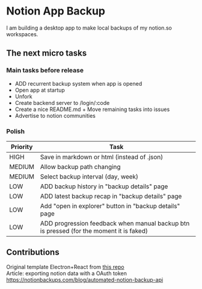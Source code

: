 # Notion App Backup

I am building a desktop app to make local backups of my notion.so workspaces.

## The next micro tasks

### Main tasks before release
- ADD recurrent backup system when app is opened
- Open app at startup
- Unfork 
- Create backend server to /login/:code
- Create a nice README.md + Move remaining tasks into issues
- Advertise to notion communities

### Polish
| Priority | Task
|----------|-------
| HIGH     | Save in markdown or html (instead of .json)
| MEDIUM   | Allow backup path changing
| MEDIUM   | Select backup interval (day, week)
| LOW      | ADD backup history in "backup details" page
| LOW      | ADD latest backup recap in "backup details" page
| LOW      | Add "open in explorer" button in "backup details" page
| LOW      | ADD progression feedback when manual backup btn is pressed (for the moment it is faked)

## Contributions 

Original template Electron+React from [this repo](https://github.com/yhirose/react-typescript-electron-sample-with-create-react-app-and-electron-builder)  
Article: exporting notion data with a OAuth token https://notionbackups.com/blog/automated-notion-backup-api
